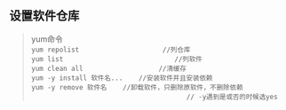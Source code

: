 ## 设置软件仓库
>yum命令  
>`yum repolist                     //列仓库`  
>`yum list                            //列软件`  
>`yum clean all                   //清缓存`  
>`yum -y install 软件名...    //安装软件并且安装依赖`  
>`yum -y remove 软件名    //卸载软件，只删除原软件，不删除依赖`   
>`                                       // -y遇到是或否的时候选yes`   
